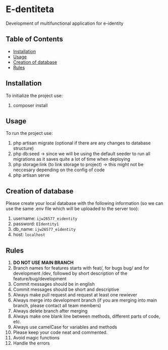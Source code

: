 # E-dentiteta
Development of multifunctional application for e-identity
## Table of Contents
- [Installation](#installation)
- [Usage](#usage)
- [Creation of database](#creation-of-database)
- [Rules](#rules)

## Installation
To initialize the project use:
1. composer install

## Usage
To run the project use:
1. php artisan migrate (optional if there are any changes to database structure)
2. php db:seed -> since we will be using the default seeder to run all migrations as it saves quite a lot of time when deploying
3. php storage:link (to link storage to project) -> this might not be neccesary depending on the config of code
4. php artisan serve

## Creation of database
Please create your local database with the following information (so we can use the same .env file which will be uploaded to the server too):
1. username: `ijw26577_eidentity`
2. password: `EIdentity1`
3. db_name: `ijw26577_eidentity`
4. host: `localhost`

## Rules
1. <b>DO NOT USE MAIN BRANCH</b>
2. Branch names for features starts with feat/, for bugs bug/ and for development /dev, followed by short description of the feature/bug/development
3. Commit messages should be in english
4. Commit messages should be short and descriptive
5. Always make pull request and request at least one rewiever
6. Always merge into development branch (if you are merging into main branch, please contact all team members)
7. Always delete branch after merging
8. Always make one blank line between methods, different parts of code, etc.
9. Always use camelCase for variables and methods
10. Please keep your code neat and commented.
11. Avoid magic functions
12. Handle the errors
